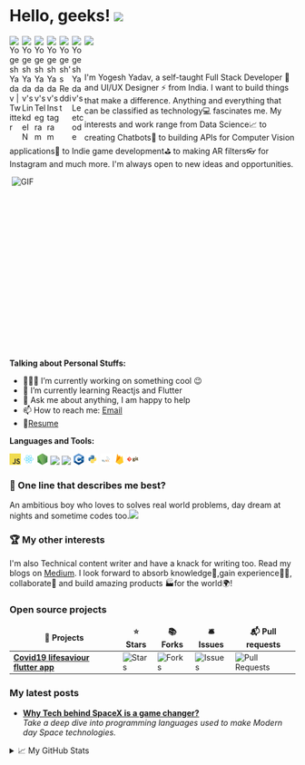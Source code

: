 # Hello, geeks! <img src="https://media.giphy.com/media/hvRJCLFzcasrR4ia7z/giphy.gif" width="25px">

<a href="https://twitter.com/yogesh_io">
  <img align="left" alt="Yogesh Yadav | Twitter" width="22px" src="https://cdn.jsdelivr.net/npm/simple-icons@v3/icons/twitter.svg" />
</a>
<a href="https://www.linkedin.com/in/Yogeshjournal/">
  <img align="left" alt="Yogesh Yadav's LinkdeIN" width="22px" src="https://cdn.jsdelivr.net/npm/simple-icons@v3/icons/linkedin.svg" />
</a>
<a href="https://t.me/yogeshjournal">
  <img align="left" alt="Yogesh Yadav's Telegram" width="22px" src="https://cdn.jsdelivr.net/npm/simple-icons@v3/icons/telegram.svg" />
</a>
<a href="https://www.instagram.com/yogesh.io/">
  <img align="left" alt="Yogesh Yadav's Instagram" width="22px" src="https://cdn.jsdelivr.net/npm/simple-icons@v3/icons/instagram.svg" />
</a>
<a href="https://www.reddit.com/user/yogeshio/">
  <img align="left" alt="Yogesh's Reddit" width="22px" src="https://cdn.jsdelivr.net/npm/simple-icons@v3/icons/reddit.svg" />
</a>
<a href="https://leetcode.com/yogeshjournal/">
  <img align="left" alt="Yogesh Yadav's Leetcode" width="22px" src="https://cdn.jsdelivr.net/npm/simple-icons@v3/icons/leetcode.svg" />
</a>

![](https://visitor-badge.glitch.me/badge?page_id=yogeshjournal.yogeshjournal)

<br />

I'm Yogesh Yadav, a self-taught Full Stack Developer 🚀 and UI/UX Designer ⚡ from India. I want to build things that make a difference. Anything and everything that can be classified as technology💻 fascinates me. My interests and work range from Data Science📈 to creating Chatbots🤖 to building APIs for Computer Vision applications👀 to Indie game development⛳ to making AR filters👓 for Instagram and much more. I'm always open to new ideas and opportunities.

<img align="right" alt="GIF" src="https://raw.githubusercontent.com/yogeshjournal/yogeshjournal/main/code.gif" width="500" height="320" />

**Talking about Personal Stuffs:**

- 👨🏽‍💻 I’m currently working on something cool :wink:
- 🌱 I’m currently learning Reactjs and Flutter 
- 💬 Ask me about anything, I am happy to help
- 📫 How to reach me: [Email](mailto:2803yogesh.yadav@gmail.com)
- 📝[Resume](https://drive.google.com/file/d/)

**Languages and Tools:**  

<code><img height="20" src="https://raw.githubusercontent.com/github/explore/80688e429a7d4ef2fca1e82350fe8e3517d3494d/topics/javascript/javascript.png"></code>
<code><img height="20" src="https://raw.githubusercontent.com/github/explore/80688e429a7d4ef2fca1e82350fe8e3517d3494d/topics/react/react.png"></code>
<code><img height="20" src="https://raw.githubusercontent.com/github/explore/80688e429a7d4ef2fca1e82350fe8e3517d3494d/topics/nodejs/nodejs.png"></code>
<code><img height="20" src="https://v5.getbootstrap.com/docs/5.0/assets/brand/bootstrap-logo-shadow.png"></code>
<code><img height="20" src="https://upload.wikimedia.org/wikipedia/commons/thumb/1/10/CSS3_and_HTML5_logos_and_wordmarks.svg/791px-CSS3_and_HTML5_logos_and_wordmarks.svg.png"></code>
<code><img height="20" src="https://raw.githubusercontent.com/github/explore/80688e429a7d4ef2fca1e82350fe8e3517d3494d/topics/cpp/cpp.png"></code>
<code><img height="20" src="https://raw.githubusercontent.com/github/explore/80688e429a7d4ef2fca1e82350fe8e3517d3494d/topics/python/python.png"></code>
<code><img height="20" src="https://raw.githubusercontent.com/github/explore/80688e429a7d4ef2fca1e82350fe8e3517d3494d/topics/mysql/mysql.png"></code>
<code><img height="20" src="https://raw.githubusercontent.com/github/explore/80688e429a7d4ef2fca1e82350fe8e3517d3494d/topics/firebase/firebase.png"></code>
<code><img height="20" src="https://raw.githubusercontent.com/github/explore/80688e429a7d4ef2fca1e82350fe8e3517d3494d/topics/git/git.png"></code>

### 🌸 One line that describes me best? 
An ambitious boy who loves to solves real world problems, day dream at nights and sometime codes too.<img src="https://media.giphy.com/media/WUlplcMpOCEmTGBtBW/giphy.gif" width="30"> 

### 🏆 My other interests
I'm also Technical content writer and have a knack for writing too. Read my blogs on [Medium](https://medium.com/@yogeshyadav).
I look forward to absorb knowledge🧠,gain experience👨‍🏭, collaborate🤝 and build amazing products 🏭for the world🌍!

<h3>Open source projects</h3>
<table>
  <thead align="center">
    <tr border: none;>
      <td><b>🎁 Projects</b></td>
      <td><b>⭐ Stars</b></td>
      <td><b>📚 Forks</b></td>
      <td><b>🛎 Issues</b></td>
      <td><b>📬 Pull requests</b></td>
    </tr>
  </thead>
  <tbody>
    <tr>
	    <td><a href="https://github.com/yogeshjournal/Covid19_life_saviour_flutter_app"><b>Covid19 lifesaviour flutter app</b></a></td>
      <td><img alt="Stars" src="https://img.shields.io/github/stars/yogeshjournal/Covid19_life_saviour_flutter_app?style=flat-square&labelColor=343b41"/></td>
      <td><img alt="Forks" src="https://img.shields.io/github/forks/yogeshjournal/Covid19_life_saviour_flutter_app?style=flat-square&labelColor=343b41"/></td>
      <td><img alt="Issues" src="https://img.shields.io/github/issues/yogeshjournal/Covid19_life_saviour_flutter_app?style=flat-square&labelColor=343b41"/></td>
      <td><img alt="Pull Requests" src="https://img.shields.io/github/issues-pr/yogeshjournal/Covid19_life_saviour_flutter_app?style=flat-square&labelColor=343b41"/></td>
    </tr>
  </tbody>
</table>
<h3>My latest posts</h3>
<ul>
  <li><a href=https://medium.com/dev-genius/why-tech-behind-spacex-is-a-game-changer-56c60995d41e"><b> Why Tech behind SpaceX is a game changer? </b></a><br/><i>Take a deep dive into programming languages used to make Modern day Space technologies.</i></li>
</ul>


<details>
<summary>📈 My GitHub Stats</summary>

<p align="center"> <img src="https://github-readme-stats.vercel.app/api?username=yogeshjournal&show_icons=true&theme=gotham" alt="yogeshjournal" />

</details>


